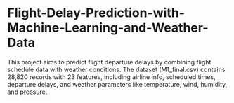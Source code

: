 # Flight-Delay-Prediction-with-Machine-Learning-and-Weather-Data
This project aims to predict flight departure delays by combining flight schedule data with weather conditions. The dataset (M1_final.csv) contains 28,820 records with 23 features, including airline info, scheduled times, departure delays, and weather parameters like temperature, wind, humidity, and pressure.
